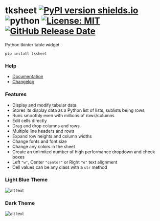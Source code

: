 # tksheet [![PyPI version shields.io](https://img.shields.io/pypi/v/tksheet.svg)](https://pypi.python.org/pypi/tksheet/) ![python](https://img.shields.io/badge/python-3.6+-blue) [![License: MIT](https://img.shields.io/badge/License-MIT%20-blue.svg)](https://github.com/ragardner/tksheet/blob/master/LICENSE.txt) [![GitHub Release Date](https://img.shields.io/github/release-date-pre/ragardner/tksheet.svg)](https://github.com/ragardner/tksheet/releases)


Python tkinter table widget

```
pip install tksheet
```

### Help
 - [Documentation](https://github.com/ragardner/tksheet/wiki)
 - [Changelog](https://github.com/ragardner/tksheet/blob/master/CHANGELOG.md)

### Features
 - Display and modify tabular data
 - Stores its display data as a Python list of lists, sublists being rows
 - Runs smoothly even with millions of rows/columns
 - Edit cells directly
 - Drag and drop columns and rows
 - Multiple line headers and rows
 - Expand row heights and column widths
 - Change fonts and font size
 - Change any colors in the sheet
 - Create an unlimited number of high performance dropdown and check boxes
 - Left `"w"`, Center `"center"` or Right `"e"` text alignment
 - Cell values can be any class with a `str` method

### Light Blue Theme

![alt text](https://i.imgur.com/VaARHUp.png)

### Dark Theme

![alt text](https://i.imgur.com/ldzbkN9.png)
